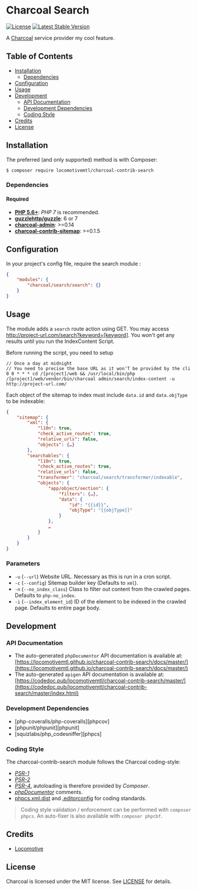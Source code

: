 Charcoal Search
===============

[![License][badge-license]][charcoal-contrib-search]
[![Latest Stable Version][badge-version]][charcoal-contrib-search]

A [Charcoal][charcoal-app] service provider my cool feature.



## Table of Contents

-   [Installation](#installation)
    -   [Dependencies](#dependencies)
-   [Configuration](#configuration)
-   [Usage](#usage)
-   [Development](#development)
    -  [API Documentation](#api-documentation)
    -  [Development Dependencies](#development-dependencies)
    -  [Coding Style](#coding-style)
-   [Credits](#credits)
-   [License](#license)



## Installation

The preferred (and only supported) method is with Composer:

```shell
$ composer require locomotivemtl/charcoal-contrib-search
```



### Dependencies

#### Required

-   [**PHP 5.6+**](https://php.net): _PHP 7_ is recommended.
-   [**guzzlehttp/guzzle**](https://github.com/guzzle/guzzle): 6 or 7
-   [**charcoal-admin**](https://github.com/locomotivemtl/charcoal-admin): >=0.14
-   [**charcoal-contrib-sitemap**](https://github.com/locomotivemtl/charcoal-contrib-sitemap): >=0.1.5


## Configuration

In your project's config file, require the search module : 
```json
{
    "modules": {
        "charcoal/search/search": {}
    }
}
```

## Usage

The module adds a `search` route action using GET. You may access http://project-url.com/search?keyword=[keyword].
You won't get any results until you run the IndexContent Script.


Before running the script, you need to setup 

```
// Once a day at midnight
// You need to precise the base URL as it won'T be provided by the cli
0 0 * * * cd /[project]/web && /usr/local/bin/php /[project]/web/vendor/bin/charcoal admin/search/index-content -u http://project-url.com/
```

Each object of the sitemap to index must include `data.id` and `data.objType` to be indexable:

```json
{
    "sitemap": {
        "xml": {
            "l10n": true,
            "check_active_routes": true,
            "relative_urls": false,
            "objects": {…}
        },
        "searchables": {
            "l10n": true,
            "check_active_routes": true,
            "relative_urls": false,
            "transformer": "charcoal/search/transformer/indexable",
            "objects": {
                "app/object/section": {
                    "filters": {…},
                    "data": {
                        "id": "{{id}}",
                        "objType": "{{objType}}"
                    }
                },
                …
            }
        }
    }
}
```

### Parameters

- `-u` (`--url`) Website URL. Necessary as this is run in a cron script.
- `-c` (`--config`) Sitemap builder key (Defaults to `xml`).
- `-n` (`--no_index_class`) Class to filter out content from the crawled pages. Defaults to `php-no_index`.
- `-i` (`--index_element_id`) ID of the element to be indexed in the crawled page. Defaults to entire page body.

## Development


### API Documentation

-   The auto-generated `phpDocumentor` API documentation is available at:  
    [https://locomotivemtl.github.io/charcoal-contrib-search/docs/master/](https://locomotivemtl.github.io/charcoal-contrib-search/docs/master/)
-   The auto-generated `apigen` API documentation is available at:  
    [https://codedoc.pub/locomotivemtl/charcoal-contrib-search/master/](https://codedoc.pub/locomotivemtl/charcoal-contrib-search/master/index.html)


### Development Dependencies

-   [php-coveralls/php-coveralls][phpcov]
-   [phpunit/phpunit][phpunit]
-   [squizlabs/php_codesniffer][phpcs]



### Coding Style

The charcoal-contrib-search module follows the Charcoal coding-style:

-   [_PSR-1_][psr-1]
-   [_PSR-2_][psr-2]
-   [_PSR-4_][psr-4], autoloading is therefore provided by _Composer_.
-   [_phpDocumentor_](http://phpdoc.org/) comments.
-   [phpcs.xml.dist](phpcs.xml.dist) and [.editorconfig](.editorconfig) for coding standards.

> Coding style validation / enforcement can be performed with `composer phpcs`. An auto-fixer is also available with `composer phpcbf`.


## Credits

-   [Locomotive](https://locomotive.ca/)


## License

Charcoal is licensed under the MIT license. See [LICENSE](LICENSE) for details.


[charcoal-contrib-search]:  https://packagist.org/packages/locomotivemtl/charcoal-contrib-search
[charcoal-app]:             https://packagist.org/packages/locomotivemtl/charcoal-app

[dev-scrutinizer]:    https://scrutinizer-ci.com/g/locomotivemtl/charcoal-contrib-search/
[dev-coveralls]:      https://coveralls.io/r/locomotivemtl/charcoal-contrib-search
[dev-travis]:         https://travis-ci.org/locomotivemtl/charcoal-contrib-search

[badge-license]:      https://img.shields.io/packagist/l/locomotivemtl/charcoal-contrib-search.svg?style=flat-square
[badge-version]:      https://img.shields.io/packagist/v/locomotivemtl/charcoal-contrib-search.svg?style=flat-square

[psr-1]:  https://www.php-fig.org/psr/psr-1/
[psr-2]:  https://www.php-fig.org/psr/psr-2/
[psr-3]:  https://www.php-fig.org/psr/psr-3/
[psr-4]:  https://www.php-fig.org/psr/psr-4/
[psr-6]:  https://www.php-fig.org/psr/psr-6/
[psr-7]:  https://www.php-fig.org/psr/psr-7/
[psr-11]: https://www.php-fig.org/psr/psr-11/
